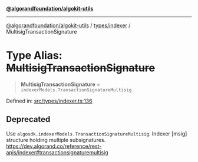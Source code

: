 [**@algorandfoundation/algokit-utils**](../../../README.md)

***

[@algorandfoundation/algokit-utils](../../../README.md) / [types/indexer](../README.md) / MultisigTransactionSignature

# Type Alias: ~~MultisigTransactionSignature~~

> **MultisigTransactionSignature** = `indexerModels.TransactionSignatureMultisig`

Defined in: [src/types/indexer.ts:136](https://github.com/algorandfoundation/algokit-utils-ts/blob/main/src/types/indexer.ts#L136)

## Deprecated

Use `algosdk.indexerModels.TransactionSignatureMultisig`. Indexer [msig] structure holding multiple subsignatures. https://dev.algorand.co/reference/rest-apis/indexer#transactionsignaturemultisig
